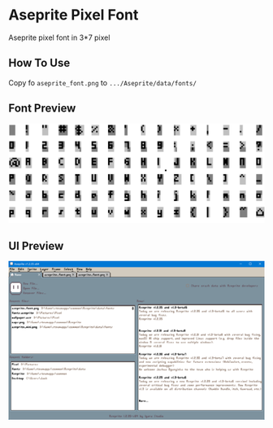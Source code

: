 # Aseprite Pixel Font
Aseprite pixel font in 3*7 pixel

## How To Use 
Copy fo `aseprite_font.png` to `.../Aseprite/data/fonts/`

## Font Preview
![Font Preview](font_preview.png)

## UI Preview
![UI Preview](ui_preview.png)
